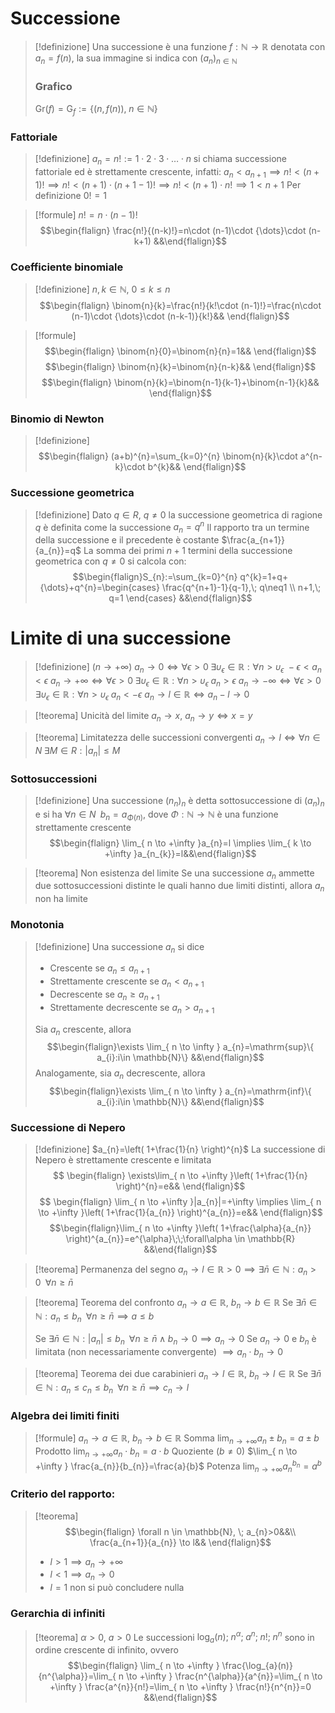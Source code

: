 # Successione
> [!definizione]
> Una successione è una funzione $f:\mathbb{N}\to \mathbb{R}$ denotata con $a_{n}=f(n)$, la sua immagine si indica con $(a_{n})_{n\in \mathbb{N}}$
> ### Grafico
> $\mathrm{Gr}(f)=\mathrm{G}_{f}:=\{ (n,f(n)),\; n\in \mathbb{N} \}$

### Fattoriale
> [!definizione]
> $a_{n}=n! := 1\cdot 2\cdot 3\cdot {\dots} \cdot n$ si chiama successione fattoriale ed è strettamente crescente, infatti:
> $a_{n}<a_{n+1} \implies n!<(n+1)! \implies n!<(n+1)\cdot(n+1-1)!$$\implies n!<(n+1)\cdot n! \implies 1<n+1$
> Per definizione $0!=1$

> [!formule]
> $n! = n\cdot(n-1)!$
> $$\begin{flalign} \frac{n!}{(n-k)!}=n\cdot (n-1)\cdot {\dots}\cdot (n-k+1) &&\end{flalign}$$

### Coefficiente binomiale
> [!definizione]
> $n,k\in \mathbb{N}$, $0\leq k\leq n$
> $$\begin{flalign}
\binom{n}{k}=\frac{n!}{k!\cdot (n-1)!}=\frac{n\cdot (n-1)\cdot {\dots}\cdot (n-k-1)}{k!}&&
\end{flalign}$$
<div class="page-break" style="page-break-before: always;"></div>

> [!formule]
> $$\begin{flalign} \binom{n}{0}=\binom{n}{n}=1&& \end{flalign}$$
> $$\begin{flalign} \binom{n}{k}=\binom{n}{n-k}&& \end{flalign}$$
> $$\begin{flalign} \binom{n}{k}=\binom{n-1}{k-1}+\binom{n-1}{k}&& \end{flalign}$$

### Binomio di Newton
> [!definizione]
> $$\begin{flalign}
(a+b)^{n}=\sum_{k=0}^{n} \binom{n}{k}\cdot a^{n-k}\cdot b^{k}&&
\end{flalign}$$

### Successione geometrica
> [!definizione]
> Dato $q\in R$, $q\neq0$ la successione geometrica di ragione $q$ è definita come la successione $a_{n}=q^{n}$
> Il rapporto tra un termine della successione e il precedente è costante $\frac{a_{n+1}}{a_{n}}=q$
> La somma dei primi $n+1$ termini della successione geometrica con $q\neq0$ si calcola con:
> $$\begin{flalign}S_{n}:=\sum_{k=0}^{n} q^{k}=1+q+{\dots}+q^{n}=\begin{cases}
\frac{q^{n+1}-1}{q-1},\; q\neq1 \\
n+1,\; q=1
\end{cases} &&\end{flalign}$$

# Limite di una successione
> [!definizione]
> ($n\to +\infty$)
> $a_{n}\to0 \iff \forall\epsilon>0\; \exists\upsilon_{\epsilon}\in \mathbb{R}:\forall n>\upsilon_{\epsilon}\; -\epsilon<a_{n}<\epsilon$
> $a_{n}\to+ \infty \iff \forall\epsilon>0\; \exists\upsilon_{\epsilon}\in \mathbb{R}:\forall n>\upsilon_{\epsilon}\; a_{n}>\epsilon$
> $a_{n}\to- \infty \iff \forall\epsilon>0\; \exists\upsilon_{\epsilon}\in \mathbb{R}:\forall n>\upsilon_{\epsilon}\; a_{n}<-\epsilon$
> $a_{n}\to l\in \mathbb{R} \iff a_{n}-l\to0$

> [!teorema] Unicità del limite
> $a_{n}\to x$, $a_{n}\to y \iff x=y$
<div class="page-break" style="page-break-before: always;"></div>

> [!teorema] Limitatezza delle successioni convergenti
> $a_{n}\to l \iff \forall n\in N\; \exists M\in R:|a_{n}|\leq M$

### Sottosuccessioni
> [!definizione]
> Una successione $(n_{n})_{n}$ è detta sottosuccessione di $(a_{n})_{n}$ e si ha $\forall n\in N\;\; b_{n}=a_{\Phi(n)}$, dove $\Phi:\mathbb{N}\to \mathbb{N}$ è una funzione strettamente crescente
> $$\begin{flalign} \lim_{ n \to +\infty }a_{n}=l \implies \lim_{ k \to +\infty }a_{n_{k}}=l&&\end{flalign}$$

> [!teorema] Non esistenza del limite
> Se una successione $a_{n}$ ammette due sottosuccessioni distinte le quali hanno due limiti distinti, allora $a_{n}$ non ha limite

### Monotonia
> [!definizione]
> Una successione $a_{n}$ si dice
> - Crescente se $a_{n}\leq a_{n+1}$
> - Strettamente crescente se $a_{n}< a_{n+1}$
> - Decrescente se $a_{n}\geq a_{n+1}$
> - Strettamente decrescente se $a_{n}> a_{n+1}$
> 
> Sia $a_{n}$ crescente, allora
> $$\begin{flalign}\exists \lim_{ n \to \infty } a_{n}=\mathrm{sup}\{ a_{i}:i\in \mathbb{N}\} &&\end{flalign}$$
> Analogamente, sia $a_{n}$ decrescente, allora
> $$\begin{flalign}\exists \lim_{ n \to \infty } a_{n}=\mathrm{inf}\{ a_{i}:i\in \mathbb{N}\} &&\end{flalign}$$
<div class="page-break" style="page-break-before: always;"></div>

### Successione di Nepero
> [!definizione]
> $a_{n}=\left( 1+\frac{1}{n} \right)^{n}$
> La successione di Nepero è strettamente crescente e limitata
> $$
 \begin{flalign}
 \exists\lim_{ n \to +\infty }\left( 1+\frac{1}{n} \right)^{n}=e&&
 \end{flalign}$$
> $$
\begin{flalign}
\lim_{ n \to +\infty }|a_{n}|=+\infty \implies \lim_{ n \to +\infty }\left( 1+\frac{1}{a_{n}} \right)^{a_{n}}=e&&
\end{flalign}$$
$$\begin{flalign}\lim_{ n \to +\infty }\left( 1+\frac{\alpha}{a_{n}} \right)^{a_{n}}=e^{\alpha}\;\;\forall\alpha \in \mathbb{R} &&\end{flalign}$$

> [!teorema] Permanenza del segno
> $a_{n}\to l\in \mathbb{R}>0 \implies \exists \bar{n}\in \mathbb{N} :a_{n}>0\;\;\forall n\geq \bar{n}$

> [!teorema] Teorema del confronto
> $a_{n} \to a\in \mathbb{R},$ $b_{n} \to b\in \mathbb{R}$
> Se $\exists \bar{n}\in \mathbb{N} :a_{n}\leq b_{n}\;\;\forall n \geq \bar{n} \implies a\leq b$
> 
> Se $\exists \bar{n}\in \mathbb{N}:|a_{n}|\leq b_{n}\;\;\forall n\geq \bar{n}\land b_{n}\to0\implies a_{n}\to0$
> Se $a_{n}\to0$ e $b_{n}$ è limitata (non necessariamente convergente) $\implies a_{n}\cdot b_{n}\to0$

> [!teorema] Teorema dei due carabinieri
> $a_{n} \to l\in \mathbb{R}$, $b_{n} \to l\in \mathbb{R}$
> Se $\exists \bar{n}\in \mathbb{N} :a_{n}\leq c_{n}\leq b_{n}\;\;\forall n\geq \bar{n} \implies c_{n} \to l$

### Algebra dei limiti finiti
> [!formule]
> $a_{n}\to a\in \mathbb{R}$, $b_{n}\to b\in \mathbb{R}$
> Somma
> $\lim_{ n \to +\infty }a_{n}\pm b_{n}=a\pm b$
> Prodotto
> $\lim_{ n \to +\infty }a_{n}\cdot b_{n}=a\cdot b$
> Quoziente ($b\neq 0$)
> $\lim_{ n \to +\infty } \frac{a_{n}}{b_{n}}=\frac{a}{b}$
> Potenza
> $\lim_{ n \to +\infty }a_{n}^{b_{n}}=a^{b}$
<div class="page-break" style="page-break-before: always;"></div>

### Criterio del rapporto:
> [!teorema]
> $$\begin{flalign} \forall n \in \mathbb{N}, \; a_{n}>0&&\\ \frac{a_{n+1}}{a_{n}} \to l&& \end{flalign}$$
> - $l>1 \implies a_{n}\to +\infty$
> - $l<1 \implies a_{n}\to 0$
> - $l=1$ non si può concludere nulla

### Gerarchia di infiniti
> [!teorema]
> $\alpha>0$, $a>0$
Le successioni
$\log_{a}(n); \; n^{\alpha}; \; a^{n}; \; n!; \; n^{n}$
sono in ordine crescente di infinito, ovvero
> $$\begin{flalign}
\lim_{ n \to +\infty } \frac{\log_{a}(n)}{n^{\alpha}}=\lim_{ n \to +\infty } \frac{n^{\alpha}}{a^{n}}=\lim_{ n \to +\infty } \frac{a^{n}}{n!}=\lim_{ n \to +\infty } \frac{n!}{n^{n}}=0 
&&\end{flalign}$$
